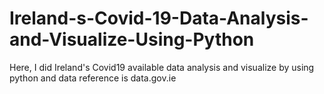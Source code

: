# Ireland-s-Covid-19-Data-Analysis-and-Visualize-Using-Python
Here, I did Ireland's Covid19 available data analysis and visualize by using python and data reference is data.gov.ie
